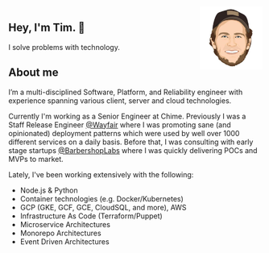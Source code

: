 <img alt="Tim Chepeleff"  align="right" src="https://github.com/timchepeleff/timchepeleff/blob/master/5407406.jpeg" width="124">

## Hey, I'm Tim. 👋 

I solve problems with technology. 


## About me



I’m a multi-disciplined Software, Platform, and Reliability engineer with experience spanning various client, server and cloud technologies. 

Currently I'm working as a Senior Engineer at Chime. Previously I was a Staff Release Engineer [@Wayfair](https://tech.wayfair.com/) where I was promoting sane (and opinionated) deployment patterns which were used by well over 1000 different services on a daily basis. Before that, I was consulting with early stage startups [@BarbershopLabs](http://barbershoplabs.com/) where I was quickly delivering POCs and MVPs to market. 

Lately, I've been working extensively with the following: 


* Node.js & Python
* Container technologies (e.g. Docker/Kubernetes)
* GCP (GKE, GCF, GCE, CloudSQL, and more), AWS
* Infrastructure As Code (Terraform/Puppet)
* Microservice Architectures
* Monorepo Architectures
* Event Driven Architectures
